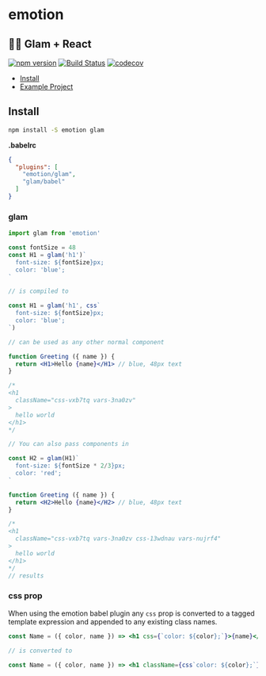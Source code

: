 # emotion

## 👩‍🚀 Glam + React

[![npm version](https://badge.fury.io/js/emotion.svg)](https://badge.fury.io/js/emotion)
[![Build Status](https://travis-ci.org/tkh44/emotion.svg?branch=master)](https://travis-ci.org/tkh44/emotion)
[![codecov](https://codecov.io/gh/tkh44/emotion/branch/master/graph/badge.svg)](https://codecov.io/gh/tkh44/emotion)


-   [Install](#install)
-   [Example Project](https://github.com/tkh44/emotion/tree/master/examples/glam)

## Install

```bash
npm install -S emotion glam
```


**.babelrc**
```json
{
  "plugins": [
    "emotion/glam",
    "glam/babel"
  ]
}
```

### glam

```jsx harmony
import glam from 'emotion'

const fontSize = 48
const H1 = glam('h1')`
  font-size: ${fontSize}px;
  color: 'blue';
`

// is compiled to

const H1 = glam('h1', css`
  font-size: ${fontSize}px;
  color: 'blue';
`)

// can be used as any other normal component

function Greeting ({ name }) {
  return <H1>Hello {name}</H1> // blue, 48px text
}

/*
<h1
  className="css-vxb7tq vars-3na0zv"
>
  hello world
</h1>
*/

// You can also pass components in

const H2 = glam(H1)`
  font-size: ${fontSize * 2/3}px;
  color: 'red';
`

function Greeting ({ name }) {
  return <H2>Hello {name}</H2> // blue, 48px text
}

/*
<h1
  className="css-vxb7tq vars-3na0zv css-13wdnau vars-nujrf4"
>
  hello world
</h1>
*/
// results
```


### css prop

When using the emotion babel plugin any `css` prop is converted to a tagged template expression and appended to any existing class names.


```jsx harmony
const Name = ({ color, name }) => <h1 css={`color: ${color};`}>{name}</h1>

// is converted to

const Name = ({ color, name }) => <h1 className={css`color: ${color};`}>{name}</h1>
```
